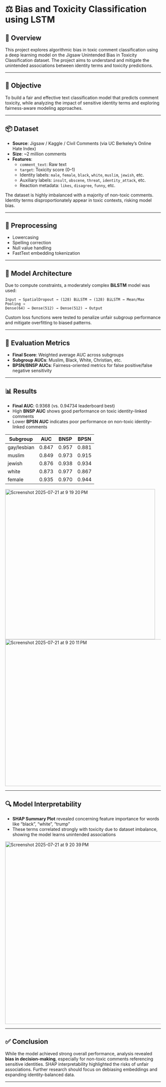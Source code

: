 # ⚖️ Bias and Toxicity Classification using LSTM


## 📘 Overview

This project explores algorithmic bias in toxic comment classification using a deep learning model on the Jigsaw Unintended Bias in Toxicity Classification dataset. The project aims to understand and mitigate the unintended associations between identity terms and toxicity predictions.

---

## 🎯 Objective

To build a fair and effective text classification model that predicts comment toxicity, while analyzing the impact of sensitive identity terms and exploring fairness-aware modeling approaches.

---

## 📦 Dataset

- **Source**: Jigsaw / Kaggle / Civil Comments (via UC Berkeley’s Online Hate Index)
- **Size**: ~2 million comments
- **Features**:
  - `comment_text`: Raw text
  - `target`: Toxicity score (0–1)
  - Identity labels: `male`, `female`, `black`, `white`, `muslim`, `jewish`, etc.
  - Auxiliary labels: `insult`, `obscene`, `threat`, `identity_attack`, etc.
  - Reaction metadata: `likes`, `disagree`, `funny`, etc.

The dataset is highly imbalanced with a majority of non-toxic comments. Identity terms disproportionately appear in toxic contexts, risking model bias.

---

## 🧹 Preprocessing

- Lowercasing
- Spelling correction
- Null value handling
- FastText embedding tokenization

---

## 🧠 Model Architecture

Due to compute constraints, a moderately complex **BiLSTM** model was used:

```
Input → SpatialDropout → (128) BiLSTM → (128) BiLSTM → Mean/Max Pooling →
Dense(64) → Dense(512) → Dense(512) → Output
```

Custom loss functions were tested to penalize unfair subgroup performance and mitigate overfitting to biased patterns.

---

## 🧪 Evaluation Metrics

- **Final Score**: Weighted average AUC across subgroups
- **Subgroup AUCs**: Muslim, Black, White, Christian, etc.
- **BPSN/BNSP AUCs**: Fairness-oriented metrics for false positive/false negative sensitivity

---

## 📊 Results

- **Final AUC**: 0.9368 (vs. 0.94734 leaderboard best)
- High **BNSP AUC** shows good performance on toxic identity-linked comments
- Lower **BPSN AUC** indicates poor performance on non-toxic identity-linked comments

| Subgroup        | AUC    | BNSP   | BPSN   |
|-----------------|--------|--------|--------|
| gay/lesbian     | 0.847  | 0.957  | 0.881  |
| muslim          | 0.849  | 0.973  | 0.915  |
| jewish          | 0.876  | 0.938  | 0.934  |
| white           | 0.873  | 0.977  | 0.867  |
| female          | 0.935  | 0.970  | 0.944  |


<img width="485" height="486" alt="Screenshot 2025-07-21 at 9 19 20 PM" src="https://github.com/user-attachments/assets/b7133f4e-034b-46b0-b8a8-87f0331eb2d9" />
<img width="559" height="475" alt="Screenshot 2025-07-21 at 9 20 11 PM" src="https://github.com/user-attachments/assets/4b2fb803-fd23-4aec-bfa0-e73d3a081cf8" />

---

## 🔍 Model Interpretability

- **SHAP Summary Plot** revealed concerning feature importance for words like “black”, “white”, “trump”
- These terms correlated strongly with toxicity due to dataset imbalance, showing the model learns unintended associations
  
<img width="518" height="591" alt="Screenshot 2025-07-21 at 9 20 39 PM" src="https://github.com/user-attachments/assets/1e82b84a-f238-403b-b6d5-0b5818793cf1" />

---


## ✅ Conclusion

While the model achieved strong overall performance, analysis revealed **bias in decision-making**, especially for non-toxic comments referencing sensitive identities. SHAP interpretability highlighted the risks of unfair associations. Further research should focus on debiasing embeddings and expanding identity-balanced data.

---
